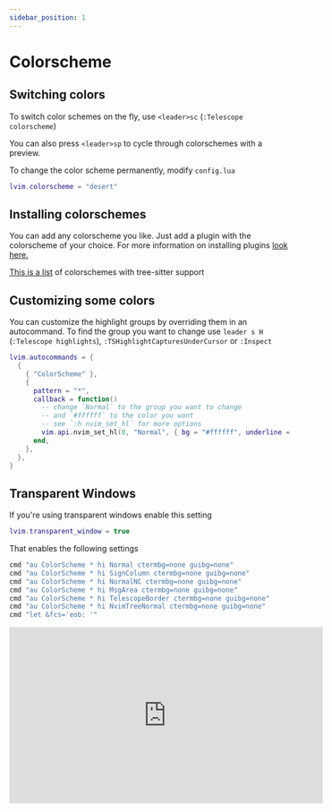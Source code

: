 ```yaml
---
sidebar_position: 1
---
```


# Colorscheme

## Switching colors

To switch color schemes on the fly, use `<leader>sc` (`:Telescope colorscheme`)

You can also press `<leader>sp` to cycle through colorschemes with a preview.

To change the color scheme permanently, modify `config.lua`

```lua
lvim.colorscheme = "desert"
```

## Installing colorschemes

You can add any colorscheme you like. Just add a plugin with the colorscheme of your choice. For more information on installing plugins [look here.](../plugins/plugins.md)

[This is a list](https://github.com/rockerBOO/awesome-neovim#colorscheme) of colorschemes with tree-sitter support

## Customizing some colors

You can customize the highlight groups by overriding them in an autocommand.
To find the group you want to change use `leader s H` (`:Telescope highlights`),
`:TSHighlightCapturesUnderCursor` or `:Inspect`

```lua
lvim.autocommands = {
  {
    { "ColorScheme" },
    {
      pattern = "*",
      callback = function()
        -- change `Normal` to the group you want to change
        -- and `#ffffff` to the color you want
        -- see `:h nvim_set_hl` for more options
        vim.api.nvim_set_hl(0, "Normal", { bg = "#ffffff", underline = false, bold = true })
      end,
    },
  },
}
```

## Transparent Windows

If you're using transparent windows enable this setting

```lua
lvim.transparent_window = true
```

That enables the following settings

```lua
cmd "au ColorScheme * hi Normal ctermbg=none guibg=none"
cmd "au ColorScheme * hi SignColumn ctermbg=none guibg=none"
cmd "au ColorScheme * hi NormalNC ctermbg=none guibg=none"
cmd "au ColorScheme * hi MsgArea ctermbg=none guibg=none"
cmd "au ColorScheme * hi TelescopeBorder ctermbg=none guibg=none"
cmd "au ColorScheme * hi NvimTreeNormal ctermbg=none guibg=none"
cmd "let &fcs='eob: '"
```

<iframe width="560" height="315" src="https://www.youtube.com/embed/OOr1qM17Lds" title="YouTube video player" frameborder="0" allow="accelerometer; autoplay; clipboard-write; encrypted-media; gyroscope; picture-in-picture" allowfullscreen="1"></iframe>
